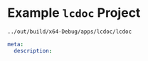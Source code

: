 
# Example `lcdoc` Project

```sh
../out/build/x64-Debug/apps/lcdoc/lcdoc
```

```yaml
meta:
  description: 
```